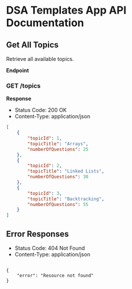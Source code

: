 # DSA Templates App API Documentation

## Get All Topics

Retrieve all available topics.

**Endpoint**

### GET /topics

**Response**

- Status Code: 200 OK
- Content-Type: application/json

```json
[
    {
        "topicId": 1,
        "topicTitle": "Arrays",
        "numberOfQuestions": 25
    },
    {
        "topicId": 2,
        "topicTitle": "Linked Lists",
        "numberOfQuestions": 30
    },
    {
        "topicId": 3,
        "topicTitle": "Backtracking",
        "numberOfQuestions": 55
    }
]
```

## Error Responses
- Status Code: 404 Not Found
- Content-Type: application/json

```

{
    "error": "Resource not found"
}

```

